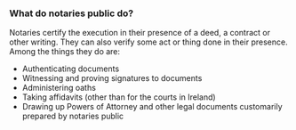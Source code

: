 ###  What do notaries public do?

Notaries certify the execution in their presence of a deed, a contract or
other writing. They can also verify some act or thing done in their presence.
Among the things they do are:

  * Authenticating documents 
  * Witnessing and proving signatures to documents 
  * Administering oaths 
  * Taking affidavits (other than for the courts in Ireland) 
  * Drawing up Powers of Attorney and other legal documents customarily prepared by notaries public 
